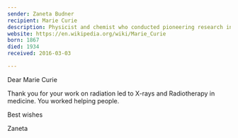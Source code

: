 ```yaml
---
sender: Zaneta Budner
recipient: Marie Curie
description: Physicist and chemist who conducted pioneering research into radioactivity
website: https://en.wikipedia.org/wiki/Marie_Curie
born: 1867
died: 1934
received: 2016-03-03

---
```


Dear Marie Curie

Thank you for your work on radiation led to X-rays and Radiotherapy in medicine. You worked helping people.

Best wishes

Zaneta
